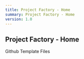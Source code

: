 ```yaml
---
title: Project Factory - Home
summary: Project Factory - Home
version: 1.0
---
```


## Project Factory - Home

Github Template Files